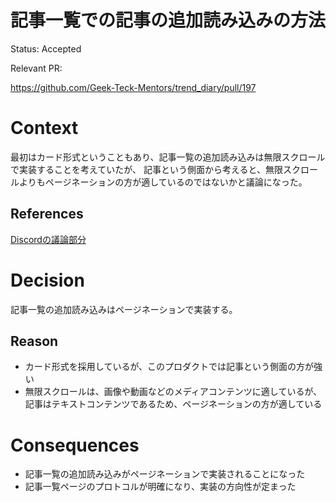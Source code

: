 # 記事一覧での記事の追加読み込みの方法

<!-- Title という文字を消してこの ADR のタイトルを書いてください -->

Status: Accepted

<!-- プルリクベースで開発するので、プルリクを作る段で Accepted の状態でOK -->
<!-- 別のADRによって置き換えられた場合 Replaced by #{ADR No.} に変更 -->
<!-- 明らかに不要になった場合 Deprecated に変更 -->

Relevant PR:

https://github.com/Geek-Teck-Mentors/trend_diary/pull/197

<!-- reference できるプルリクがあればそのリンクを貼ってください -->

# Context

最初はカード形式ということもあり、記事一覧の追加読み込みは無限スクロールで実装することを考えていたが、
記事という側面から考えると、無限スクロールよりもページネーションの方が適しているのではないかと議論になった。

<!-- アーキテクチャ上の判断をするに至った背景や経緯を書いてください -->

## References

[Discordの議論部分](https://discord.com/channels/1126373101832257628/1385294330071089244/1388494073727287437)

<!-- 判断に使った資料などがあればここにリンクなどを貼ってください -->
<!-- Context の文中に記載しても問題ないです -->

# Decision

<!-- 下した判断を簡潔に書いてください -->

記事一覧の追加読み込みはページネーションで実装する。

## Reason

- カード形式を採用しているが、このプロダクトでは記事という側面の方が強い
- 無限スクロールは、画像や動画などのメディアコンテンツに適しているが、記事はテキストコンテンツであるため、ページネーションの方が適している

<!-- 下した判断の理由を書いてください -->
<!-- Decision の他に検討した選択肢があれば書いてください -->

# Consequences

- 記事一覧の追加読み込みがページネーションで実装されることになった
- 記事一覧ページのプロトコルが明確になり、実装の方向性が定まった

<!-- Decisionを適用した結果、その決定がなされる前と後で何が変わったか（良くなったか/悪くなったか）を書いてください。 -->
